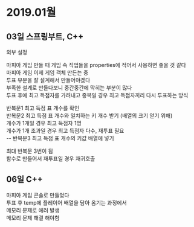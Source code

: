 # 2019.01월
## 03일 스프링부트, C++
외부 설정  

마피아 게임 만들 때 게임 속 직업들을 properties에 적어서 사용하면 좋을 것 같다  
마피아 게임 이제 게임 객체 만든는 중  
투표 부분을 잘 설계해서 만들어야겠다  
부족한 설계로 만들다보니 중간중간에 막히는 부분이 많다  
투표 후에 최고 득점자를 가려내고 중복일 경우 최고 득점자끼리 다시 투표하는 방식  

반복문1 최고 득점 표 개수를 확인  
반복문2 최고 득점 표 개수와 일치하는 키 개수 받기 (배열의 크기 얻기 위해)  
개수가 1개일 경우 최고 득점자 1명  
개수가 1개 초과일 경우 최고 득점자 다수, 재투표 필요  
 -- 반복문3 최고 득점 표 개수의 키값 배열에 넣기  

최대 반복문 3번이 됨  
함수로 만들어서 재투표일 경우 재귀호출  

## 06일 C++
마피아 게임 콘솔로 만들었다  
투표 후 temp에 플레이어 배열을 담아 옴기는 과정에서  
메모리 문제로 에러 발생  
메모리 문제 해결 해야함  
